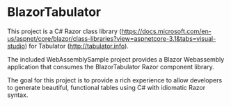# BlazorTabulator

This project is a C# Razor class library (https://docs.microsoft.com/en-us/aspnet/core/blazor/class-libraries?view=aspnetcore-3.1&tabs=visual-studio) for Tabulator (http://tabulator.info). 

The included WebAssemblySample project provides a Blazor Webassembly application that consumes the BlazorTabulator Razor component library.

The goal for this project is to provide a rich experience to allow developers to generate beautiful, functional tables using C# with idiomatic Razor syntax.
